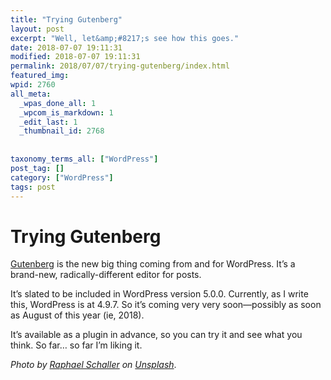 ```yaml
---
title: "Trying Gutenberg"
layout: post
excerpt: "Well, let&amp;#8217;s see how this goes."
date: 2018-07-07 19:11:31
modified: 2018-07-07 19:11:31
permalink: 2018/07/07/trying-gutenberg/index.html
featured_img: 
wpid: 2760
all_meta: 
  _wpas_done_all: 1
  _wpcom_is_markdown: 1
  _edit_last: 1
  _thumbnail_id: 2768
  
  
taxonomy_terms_all: ["WordPress"]
post_tag: []
category: ["WordPress"]
tags: post
---
```


# Trying Gutenberg

[Gutenberg](https://wordpress.org/gutenberg/) is the new big thing coming from and for WordPress. It’s a brand-new, radically-different editor for posts.

It’s slated to be included in WordPress version 5.0.0. Currently, as I write this, WordPress is at 4.9.7. So it’s coming very very soon—possibly as soon as August of this year (ie, 2018).

It’s available as a plugin in advance, so you can try it and see what you think. So far… so far I’m liking it.

*Photo by [Raphael Schaller](https://unsplash.com/photos/GkinCd2enIY?utm_source=unsplash&utm_medium=referral&utm_content=creditCopyText) on [Unsplash﻿](https://unsplash.com/search/photos/typeset?utm_source=unsplash&utm_medium=referral&utm_content=creditCopyText)*.